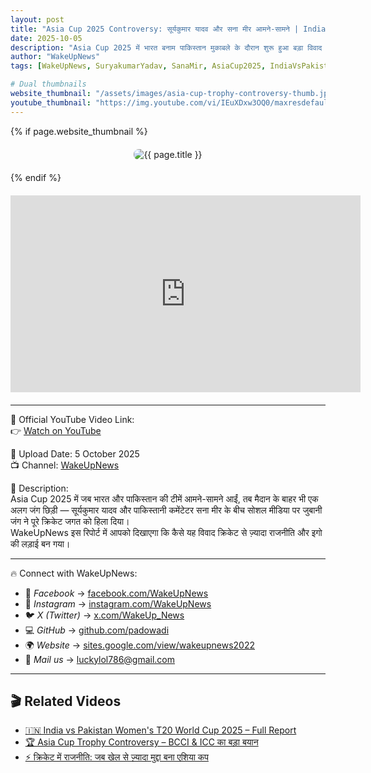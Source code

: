 ```yaml
---
layout: post
title: "Asia Cup 2025 Controversy: सूर्यकुमार यादव और सना मीर आमने-सामने | India vs Pakistan Clash"
date: 2025-10-05
description: "Asia Cup 2025 में भारत बनाम पाकिस्तान मुकाबले के दौरान शुरू हुआ बड़ा विवाद — जब सूर्यकुमार यादव और सना मीर के बीच सोशल मीडिया पर तगड़ा टकराव देखने को मिला। WakeUpNews की रिपोर्ट में जानिए पूरा सच।"
author: "WakeUpNews"
tags: [WakeUpNews, SuryakumarYadav, SanaMir, AsiaCup2025, IndiaVsPakistan, CricketNews, Controversy, WomenT20]

# Dual thumbnails
website_thumbnail: "/assets/images/asia-cup-trophy-controversy-thumb.jpg"
youtube_thumbnail: "https://img.youtube.com/vi/IEuXDxw3OQ0/maxresdefault.jpg"
---
```


<!-- Website Thumbnail -->
{% if page.website_thumbnail %}
<div class="post-thumbnail" style="text-align:center; margin: 20px 0;">
  <img src="{{ page.website_thumbnail }}" alt="{{ page.title }}" style="max-width:100%; height:auto; border-radius:8px;">
</div>
{% endif %}

<!-- Video Embed -->
<div class="video-container" style="text-align:center; margin: 20px 0;">
  <iframe width="560" height="315"
    src="https://www.youtube.com/embed/IEuXDxw3OQ0?si=zu9WQKHkielS1Ivg"
    title="Asia Cup 2025 | Suryakumar Yadav vs Sana Mir Controversy | WakeUpNews"
    frameborder="0"
    allow="accelerometer; autoplay; clipboard-write; encrypted-media; gyroscope; picture-in-picture; web-share"
    referrerpolicy="strict-origin-when-cross-origin"
    allowfullscreen>
  </iframe>
</div>

---

🎥 Official YouTube Video Link:  
👉 [Watch on YouTube](https://www.youtube.com/watch?v=IEuXDxw3OQ0)

📅 Upload Date: 5 October 2025  
📺 Channel: [WakeUpNews](https://www.youtube.com/@WakeUpNewsOfficial)

🧠 Description:  
Asia Cup 2025 में जब भारत और पाकिस्तान की टीमें आमने-सामने आईं, तब मैदान के बाहर भी एक अलग जंग छिड़ी — सूर्यकुमार यादव और पाकिस्तानी कमेंटेटर सना मीर के बीच सोशल मीडिया पर जुबानी जंग ने पूरे क्रिकेट जगत को हिला दिया।  
WakeUpNews इस रिपोर्ट में आपको दिखाएगा कि कैसे यह विवाद क्रिकेट से ज़्यादा राजनीति और इगो की लड़ाई बन गया।

---

🔥 Connect with WakeUpNews:

- 🔵 *Facebook* → [facebook.com/WakeUpNews](https://facebook.com/WakeUpNews)  
- 📸 *Instagram* → [instagram.com/WakeUpNews](https://instagram.com/WakeUpNews)  
- 🐦 *X (Twitter)* → [x.com/WakeUp_News](https://x.com/WakeUp_News)  
- 💻 *GitHub* → [github.com/padowadi](https://github.com/padowadi)  
- 🌍 *Website* → [sites.google.com/view/wakeupnews2022](https://sites.google.com/view/wakeupnews2022)  
- 📧 *Mail us* → [luckylol786@gmail.com](mailto:luckylol786@gmail.com)

---

## 🎬 Related Videos

<ul>
  <li><a href="/2025/09/29/india-pakistan-womens-t20-worldcup.html">🇮🇳 India vs Pakistan Women's T20 World Cup 2025 – Full Report</a></li>
  <li><a href="/2025/09/21/asia-cup-trophy-controversy.html">🏆 Asia Cup Trophy Controversy – BCCI & ICC का बड़ा बयान</a></li>
  <li><a href="/2025/09/18/cricket-politics-india-pakistan.html">⚡ क्रिकेट में राजनीति: जब खेल से ज़्यादा मुद्दा बना एशिया कप</a></li>
</ul>
